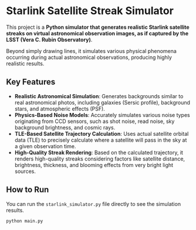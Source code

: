 # Starlink Satellite Streak Simulator

This project is a **Python simulator that generates realistic Starlink satellite streaks on virtual astronomical observation images, as if captured by the LSST (Vera C. Rubin Observatory)**.

Beyond simply drawing lines, it simulates various physical phenomena occurring during actual astronomical observations, producing highly realistic results.

## Key Features

*   **Realistic Astronomical Simulation**: Generates backgrounds similar to real astronomical photos, including galaxies (Sersic profile), background stars, and atmospheric effects (PSF).
*   **Physics-Based Noise Models**: Accurately simulates various noise types originating from CCD sensors, such as shot noise, read noise, sky background brightness, and cosmic rays.
*   **TLE-Based Satellite Trajectory Calculation**: Uses actual satellite orbital data (TLE) to precisely calculate where a satellite will pass in the sky at a given observation time.
*   **High-Quality Streak Rendering**: Based on the calculated trajectory, it renders high-quality streaks considering factors like satellite distance, brightness, thickness, and blooming effects from very bright light sources.

## How to Run
You can run the `starlink_simulator.py` file directly to see the simulation results.
```bash
python main.py
```
